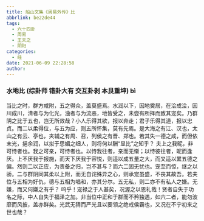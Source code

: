```yaml
---
title: 船山文集《周易外传》比
abbrlink: be22de44
tags:
  - 六十四卦
  - 周易
  - 王夫之
  - 阴阳
categories:
  - 经
date: 2021-06-09 22:28:58
author:
---
```


### 水地比 (综卦师 错卦大有 交互卦剥 本艮重坤) bì

当比之时，群方咸附，五之得众，盖莫盛焉。水润以下，因地奠居，在浍成浍，因川成川，清者与为化光，浊者与为流恶，地皆受之，未尝有所择而致其宠矣。乃群阴之比于五也，岂无所效哉？小人乐得其欲，报以奔走；君子乐得其道，报以忠贞。而二以柔得位，与五为应，则五所怀集，莫有先焉。是大海之有江、汉也，太山之有云、亭也，夹辅之有周、召，列侯之有晋、郑也。若其失一德之咸，而但依末光，挹余润，以拟于思媚之细人，则将何以酬“显比”之知乎？
夫上之我昵，非可恃者也。我之可亲，可恃者也。以恃我往者，亲而无惭；以恃彼往者，昵而逢厌。上不厌我于报施，而天下厌我于容悦，则适以成五量之大，而又适以累五德之偏。然则二以正应，为责备之归，岂不甚与？而六二固无忧也。宠至而惊，继之以骄。二与群阴同其柔以上附，而无自诧殊异之心，则承宠虽盛，不丧其故吾。若夫位与五相为好仇，德与五相为唱和，亦其分尔。五无私，则二亦不有私人之嫌。无嫌，而又何嫌之有乎？
呜乎！宠禄之于人甚矣，况渥之以恩礼哉！贤者自失于功名之际，中人自失于福泽之加。非当位中正和于群而不矜独遇，如六二者，能勿波靡而风披，盖亦鲜矣。光武无猜而严光且以要领之绝戒侯霸也，又况在不宁初来之世也哉？




